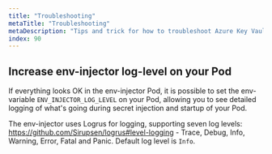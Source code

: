 ```yaml
---
title: "Troubleshooting"
metaTitle: "Troubleshooting"
metaDescription: "Tips and trick for how to troubleshoot Azure Key Vault to Kubernetes."
index: 90
---
```


## Increase env-injector log-level on your Pod

If everything looks OK in the env-injector Pod, it is possible to set the env-variable `ENV_INJECTOR_LOG_LEVEL` on your Pod, allowing you to see detailed logging of what's going during secret injection and startup of your Pod. 

The env-injector uses Logrus for logging, supporting seven log levels: https://github.com/Sirupsen/logrus#level-logging - Trace, Debug, Info, Warning, Error, Fatal and Panic. Default log level is `Info`.